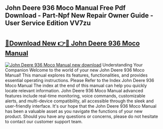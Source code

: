 ## John Deere 936 Moco Manual Free Pdf Download - Part-Npf New Repair Owner Guide - User Service Edition VV7zu

# <h2><a href="http://bc54273.oget.top/?id=John+Deere+936+Moco+Manual">🔗Download New 👉🔴 John Deere 936 Moco Manual</a></h2>

[![John Deere 936 Moco Manual new download](https://i.imgur.com/5g1atiW.png)](http://bc54273.oget.top/?id=John+Deere+936+Moco+Manual)
Understanding Your Companion Welcome to the world of your new John Deere 936 Moco Manual! This manual explores its features, functionalities, and provides essential operating instructions. Please Refer to the Index John Deere 936 Moco Manual The index at the end of this manual can help you quickly locate relevant information. John Deere 936 Moco Manual advanced features include real-time monitoring, voice commands, customizable alerts, and multi-device compatibility, all accessible through the sleek and user-friendly interface. It's our hope that the John Deere 936 Moco Manual has been a valuable asset as you navigate the functions of your new product. Should you have any questions or concerns, please do not hesitate to contact our customer support team.
